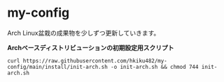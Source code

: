 # my-config
Arch Linux盆栽の成果物を少しずつ更新していきます。

**Archベースディストリビューションの初期設定用スクリプト**
```
curl https://raw.githubusercontent.com/hkiku482/my-config/main/install/init-arch.sh -o init-arch.sh && chmod 744 init-arch.sh
```
